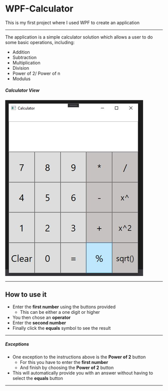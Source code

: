 # WPF-Calculator
This is my first project where I used WPF to create an application

---

The application is a simple calculator solution which allows a user to do some basic operations, including:

* Addition
* Subtraction
* Multiplication
* Division
* Power of 2/ Power of n
* Modulus

##### Calculator View

![Calculator](https://github.com/sarkerJ/WPF-Calculator/blob/main/Images/Calculator%20image.JPG)

---

## How to use it

- Enter the **first number** using the buttons provided
  - This can be either a one digit or higher
- You then chose an **operator**
- Enter the **second number**
- Finally click the **equals** symbol to see the result

---

##### Exceptions

* One exception to the instructions above is the **Power of 2** button 
  - For this you have to enter the **first number**
  - And finish by choosing the **Power of 2** button
* This will automatically provide you with an answer without having to select the **equals** button

---



